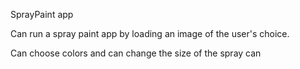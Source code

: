 SprayPaint app

Can run a spray paint app by loading an image of the user's choice.

Can choose colors and can change the size of the spray can
